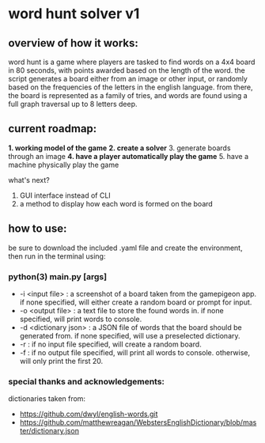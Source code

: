 # word hunt solver v1
## overview of how it works:
word hunt is a game where players are tasked to find words on a 4x4 board in 80 seconds, with points awarded based on the length of the word. the script generates a board either from an image or other input, or randomly based on the frequencies of the letters in the english language. from there, the board is represented as a family of tries, and words are found using a full graph traversal up to 8 letters deep.

## current roadmap:
**1. working model of the game**
**2. create a solver**
3. generate boards through an image 
**4. have a player automatically play the game**
5. have a machine physically play the game

what's next?
1. GUI interface instead of CLI
2. a method to display how each word is formed on the board

## how to use:
be sure to download the included .yaml file and create the environment, then run in the terminal using: 

### python(3) main.py [args]
 - -i \<input file> : a screenshot of a board taken from the gamepigeon app. if none specified, will either create a random board or prompt for input.
 - -o \<output file> : a text file to store the found words in. if none specified, will print words to console.
 - -d \<dictionary json> : a JSON file of words that the board should be generated from. if none specified, will use a preselected dictionary.
 - -r : if no input file specified, will create a random board.
 - -f : if no output file specified, will print all words to console. otherwise, will only print the first 20.

### special thanks and acknowledgements:
dictionaries taken from:

 - https://github.com/dwyl/english-words.git
 - https://github.com/matthewreagan/WebstersEnglishDictionary/blob/master/dictionary.json



